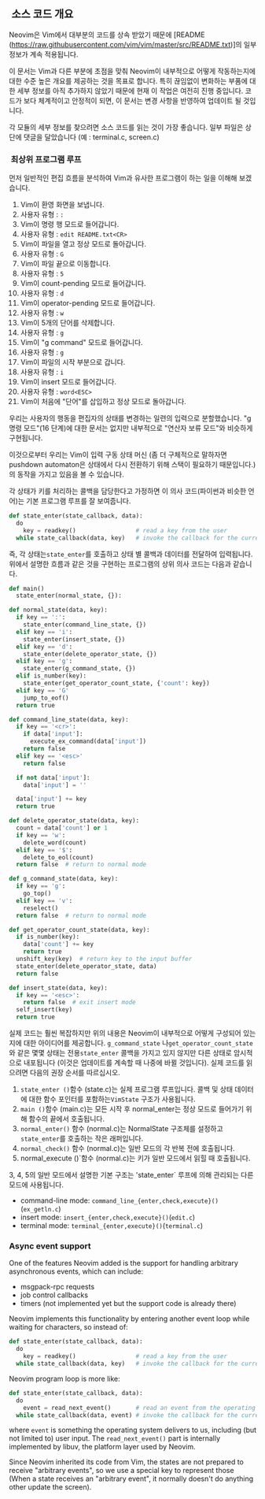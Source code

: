 ##  소스 코드 개요
 
 
Neovim은 Vim에서 대부분의 코드를 상속 받았기 때문에 [README (https://raw.githubusercontent.com/vim/vim/master/src/README.txt)]의 
일부 정보가 계속 적용됩니다.

이 문서는 Vim과 다른 부분에 초점을 맞춰 Neovim이 내부적으로 어떻게 작동하는지에 대한 수준 높은 개요를 제공하는 것을 목표로 합니다.
특히 끊임없이 변화하는 부품에 대한 세부 정보를 아직 추가하지 않았기 때문에 현재 이 작업은 여전히 진행 중입니다. 
코드가 보다 체계적이고 안정적이 되면, 이 문서는 변경 사항을 반영하여 업데이트 될 것입니다.

각 모듈의 세부 정보를 찾으려면 소스 코드를 읽는 것이 가장 좋습니다. 
일부 파일은 상단에 댓글을 달았습니다 (예 : terminal.c, screen.c)

###  최상위 프로그램 루프

먼저 일반적인 편집 흐름을 분석하여 Vim과 유사한 프로그램이 하는 일을 이해해 보겠습니다.

01. Vim이 환영 화면을 보냅니다.
02. 사용자 유형 : `:`
03. Vim이 명령 행 모드로 들어갑니다. 
04. 사용자 유형 : `edit README.txt<CR>`
05. Vim이 파일을 열고 정상 모드로 돌아갑니다.
06. 사용자 유형 : `G`
07. Vim이 파일 끝으로 이동합니다.
08. 사용자 유형 : `5`
09. Vim이 count-pending 모드로 들어갑니다.
10. 사용자 유형 : `d`
11. Vim이 operator-pending 모드로 들어갑니다.
12. 사용자 유형 : `w`
13. Vim이 5개의 단어를 삭제합니다.
14. 사용자 유형 : `g`
15. Vim이 "g command" 모드로 들어갑니다.
16. 사용자 유형 : `g`
17. Vim이 파일의 시작 부분으로 갑니다.
18. 사용자 유형 : `i`
19. Vim이 insert 모드로 들어갑니다.
20. 사용자 유형 : `word<ESC>`
21. Vim이 처음에 "단어"를 삽입하고 정상 모드로 돌아갑니다.


우리는 사용자의 행동을 편집자의 상태를 변경하는 일련의 입력으로 분할했습니다.
"g 명령 모드"(16 단계)에 대한 문서는 없지만 내부적으로 "연산자 보류 모드"와 비슷하게 구현됩니다.

이것으로부터 우리는 Vim이 입력 구동 상태 머신
(좀 더 구체적으로 말하자면 pushdown automaton은 상태에서 다시 전환하기 위해 스택이 필요하기 때문입니다.)
의 동작을 가지고 있음을 볼 수 있습니다.

각 상태가 키를 처리하는 콜백을 담당한다고 가정하면 
이 의사 코드(파이썬과 비슷한 언어)는 기본 프로그램 루프를 잘 보여줍니다.

```py
def state_enter(state_callback, data):
  do
    key = readkey()                 # read a key from the user
  while state_callback(data, key)   # invoke the callback for the current state
```

즉, 각 상태는`state_enter`를 호출하고 상태 별 콜백과 데이터를 전달하여 입력됩니다.
위에서 설명한 흐름과 같은 것을 구현하는 프로그램의 상위 의사 코드는 다음과 같습니다.

```py
def main()
  state_enter(normal_state, {}):

def normal_state(data, key):
  if key == ':':
    state_enter(command_line_state, {})
  elif key == 'i':
    state_enter(insert_state, {})
  elif key == 'd':
    state_enter(delete_operator_state, {})
  elif key == 'g':
    state_enter(g_command_state, {})
  elif is_number(key):
    state_enter(get_operator_count_state, {'count': key})
  elif key == 'G'
    jump_to_eof()
  return true

def command_line_state(data, key):
  if key == '<cr>':
    if data['input']:
      execute_ex_command(data['input'])
    return false
  elif key == '<esc>'
    return false

  if not data['input']:
    data['input'] = ''

  data['input'] += key
  return true

def delete_operator_state(data, key):
  count = data['count'] or 1
  if key == 'w':
    delete_word(count)
  elif key == '$':
    delete_to_eol(count)
  return false  # return to normal mode

def g_command_state(data, key):
  if key == 'g':
    go_top()
  elif key == 'v':
    reselect()
  return false  # return to normal mode

def get_operator_count_state(data, key):
  if is_number(key):
    data['count'] += key
    return true
  unshift_key(key)  # return key to the input buffer
  state_enter(delete_operator_state, data)
  return false

def insert_state(data, key):
  if key == '<esc>':
    return false  # exit insert mode
  self_insert(key)
  return true
```

실제 코드는 훨씬 복잡하지만 위의 내용은 Neovim이 내부적으로 어떻게 구성되어 있는지에 대한 아이디어를 제공합니다.
`g_command_state` 나`get_operator_count_state`와 같은 몇몇 상태는 전용`state_enter` 콜백을 가지고 있지 않지만 
다른 상태로 암시적으로 내포됩니다 (이것은 업데이트를 계속할 때 나중에 바뀔 것입니다).
실제 코드를 읽으려면 다음의 권장 순서를 따르십시오.

1. `state_enter ()`함수 (state.c)는 실제 프로그램 루프입니다. 
    콜백 및 상태 데이터에 대한 함수 포인터를 포함하는`VimState` 구조가 사용됩니다.
2. `main ()`함수 (main.c)는 모든 시작 후 normal_enter는 정상 모드로 들어가기 위해 함수의 끝에서 호출됩니다.
3. `normal_enter()` 함수 (normal.c)는 NormalState 구조체를 설정하고`state_enter`를 호출하는 작은 래퍼입니다.
4. `normal_check()` 함수 (normal.c)는 일반 모드의 각 반복 전에 호출됩니다.
5.  normal_execute ()`함수 (normal.c)는 키가 일반 모드에서 읽힐 때 호출됩니다.

3, 4, 5의 일반 모드에서 설명한 기본 구조는 'state_enter` 루프에 의해 관리되는 다른 모드에 사용됩니다.

- command-line mode: `command_line_{enter,check,execute}()`(`ex_getln.c`)
- insert mode: `insert_{enter,check,execute}()`(`edit.c`)
- terminal mode: `terminal_{enter,execute}()`(`terminal.c`)

### Async event support

One of the features Neovim added is the support for handling arbitrary
asynchronous events, which can include:

- msgpack-rpc requests
- job control callbacks
- timers (not implemented yet but the support code is already there)

Neovim implements this functionality by entering another event loop while
waiting for characters, so instead of:

```py
def state_enter(state_callback, data):
  do
    key = readkey()                 # read a key from the user
  while state_callback(data, key)   # invoke the callback for the current state
```

Neovim program loop is more like:

```py
def state_enter(state_callback, data):
  do
    event = read_next_event()       # read an event from the operating system
  while state_callback(data, event) # invoke the callback for the current state
```

where `event` is something the operating system delivers to us, including (but
not limited to) user input. The `read_next_event()` part is internally
implemented by libuv, the platform layer used by Neovim.

Since Neovim inherited its code from Vim, the states are not prepared to receive
"arbitrary events", so we use a special key to represent those (When a state
receives an "arbitrary event", it normally doesn't do anything other update the
screen).

